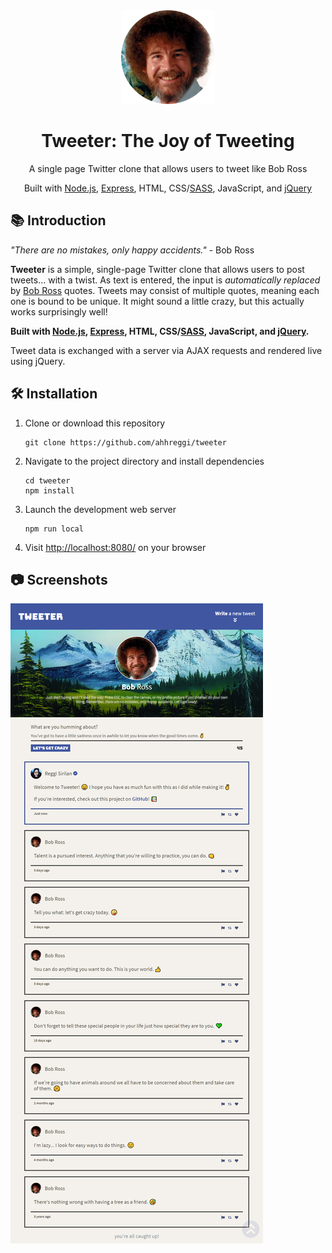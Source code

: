 <!-- TITLE -->
<div align="center">
<img src="public/images/bobross.png" alt="tweeter" width="150px">
<p>
<h1>Tweeter: The Joy of Tweeting</h1>
<p>A single page Twitter clone that allows users to tweet like Bob Ross
</p>

<p>Built with <a href="https://nodejs.org/en/">Node.js</a>, <a href="https://expressjs.com/">Express</a>, HTML, CSS/<a href="https://sass-lang.com/">SASS</a>, JavaScript, and <a href="https://jquery.com">jQuery</a>

</div>

<!-- INTRODUCTION -->

## 📚 Introduction

<p>
<i>"There are no mistakes, only happy accidents."</i> - Bob Ross
</p>

<b>Tweeter</b> is a simple, single-page Twitter clone that allows users to post tweets... with a twist. As text is entered, the input is <i>automatically replaced</i> by [Bob Ross](https://en.wikipedia.org/wiki/Bob_Ross) quotes. Tweets may consist of multiple quotes, meaning each one is bound to be unique. It might sound a little crazy, but this actually works surprisingly well!

<b>Built with <a href="https://nodejs.org/en/">Node.js</a>, <a href="https://expressjs.com/">Express</a>, HTML, CSS/[SASS](https://sass-lang.com/), JavaScript, and [jQuery](https://jquery.com/).</b>

Tweet data is exchanged with a server via AJAX requests and rendered live using jQuery.

<!-- INSTALLATION -->

## 🛠 Installation

1. Clone or download this repository
   ```
   git clone https://github.com/ahhreggi/tweeter
   ```
2. Navigate to the project directory and install dependencies
   ```
   cd tweeter
   npm install
   ```
3. Launch the development web server
   ```
   npm run local
   ```
4. Visit <a href="http://localhost:8080/">http://localhost:8080/</a> on your browser

## 📷 Screenshots

<img src="./public/images/screenshots/tweeter.png" alt="screenshot">
